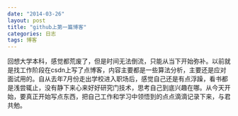 ```yaml
---
date: "2014-03-26"
layout: post
title: "github上第一篇博客"
categories: 日志
tags: 博客
---
```

回想大学本科，感觉都荒废了，但是时间无法倒流，只能从当下开始弥补。以前就是找工作阶段在csdn上写了点博客，内容主要都是一些算法分析，主要还是应对面试用的。自从去年7月份走出学校进入职场后，感觉自己还是有点浮躁，看书都是浅尝辄止，没有静下来心来好好研究门技术，思考自己到底兴趣在哪。从今天开始，要真正开始写点东西，把自己工作和学习中领悟到的点点滴滴记录下来，与君共勉。